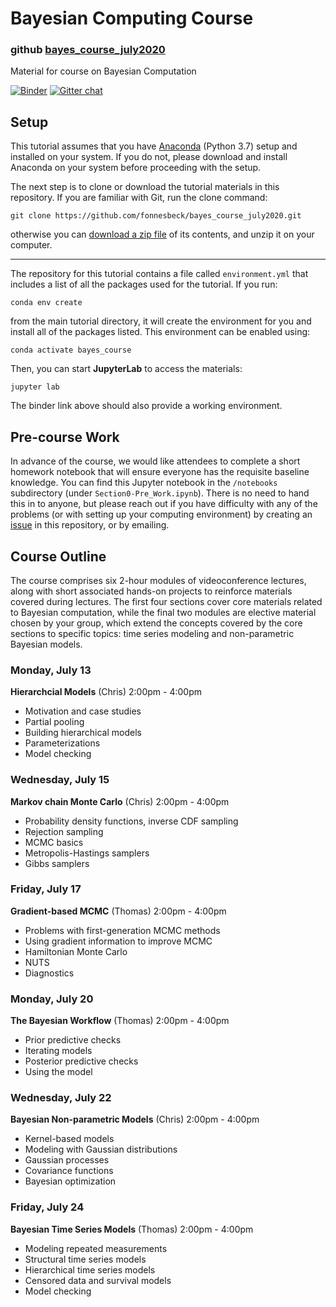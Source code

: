 # Bayesian Computing Course
### github [bayes_course_july2020](https://github.com/fonnesbeck/bayes_course_july2020)

Material for course on Bayesian Computation

[![Binder](https://mybinder.org/badge_logo.svg)](https://mybinder.org/v2/gh/fonnesbeck/bayes_course_july2020/master) [![Gitter chat](https://badges.gitter.im/gitterHQ/gitter.png)](https://gitter.im/bayes_course_july2020/community)

## Setup

This tutorial assumes that you have [Anaconda](https://www.anaconda.com/products/individual#download-section) (Python 3.7) setup and installed on your system. If you do not, please download and install Anaconda on your system before proceeding with the setup.

The next step is to clone or download the tutorial materials in this repository. If you are familiar with Git, run the clone command:

    git clone https://github.com/fonnesbeck/bayes_course_july2020.git

otherwise you can [download a zip file](https://github.com/fonnesbeck/bayes_course_july2020/archive/master.zip) of its contents, and unzip it on your computer.
***
The repository for this tutorial contains a file called `environment.yml` that includes a list of all the packages used for the tutorial. If you run:

    conda env create

from the main tutorial directory, it will create the environment for you and install all of the packages listed. This environment can be enabled using:

    conda activate bayes_course

Then, you can start **JupyterLab** to access the materials:

    jupyter lab

The binder link above should also provide a working environment.

## Pre-course Work

In advance of the course, we would like attendees to complete a short homework notebook that will ensure everyone has the requisite baseline knowledge. You can find this Jupyter notebook in the `/notebooks` subdirectory (under `Section0-Pre_Work.ipynb`). There is no need to hand this in to anyone, but please reach out if you have difficulty with any of the problems (or with setting up your computing environment) by creating an [issue](https://github.com/fonnesbeck/bayes_course_july2020/issues) in this repository, or by emailing.

## Course Outline

The course comprises six 2-hour modules of videoconference lectures, along with short associated hands-on projects to reinforce materials covered during lectures. The first four sections cover core materials related to Bayesian computation, while the final two modules are elective material chosen by your group, which extend the concepts covered by the core sections to specific topics: time series modeling and non-parametric Bayesian models.

### Monday, July 13

**Hierarchcial Models** (Chris) 2:00pm - 4:00pm
- Motivation and case studies
- Partial pooling
- Building hierarchical models
- Parameterizations
- Model checking

### Wednesday, July 15

**Markov chain Monte Carlo** (Chris) 2:00pm - 4:00pm
- Probability density functions, inverse CDF sampling
- Rejection sampling
- MCMC basics
- Metropolis-Hastings samplers
- Gibbs samplers

### Friday, July 17

**Gradient-based MCMC** (Thomas) 2:00pm - 4:00pm
- Problems with first-generation MCMC methods
- Using gradient information to improve MCMC
- Hamiltonian Monte Carlo
- NUTS
- Diagnostics


### Monday, July 20

**The Bayesian Workflow** (Thomas) 2:00pm - 4:00pm
- Prior predictive checks
- Iterating models
- Posterior predictive checks
- Using the model

### Wednesday, July 22

**Bayesian Non-parametric Models** (Chris) 2:00pm - 4:00pm
- Kernel-based models
- Modeling with Gaussian distributions
- Gaussian processes
- Covariance functions
- Bayesian optimization

### Friday, July 24

**Bayesian Time Series Models** (Thomas) 2:00pm - 4:00pm
- Modeling repeated measurements
- Structural time series models
- Hierarchical time series models
- Censored data and survival models
- Model checking
